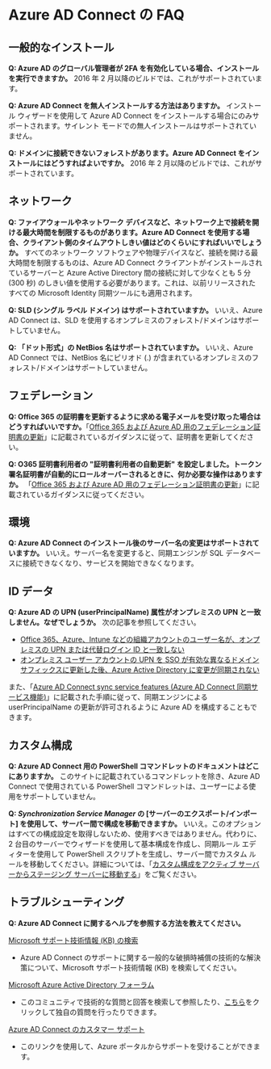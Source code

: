 <properties
	pageTitle="Azure AD Connect: FAQ | Microsoft Azure"
	description="このページでは、Azure AD Connect についてよく寄せられる質問を紹介します。"
	services="active-directory"
	documentationCenter=""
	authors="billmath"
	manager="stevenpo"
	editor="curtand"/>

<tags
	ms.service="active-directory"
	ms.workload="identity"
	ms.tgt_pltfrm="na"
	ms.devlang="na"
	ms.topic="article"
	ms.date="04/20/2016"
	ms.author="billmath"/>

# Azure AD Connect の FAQ

## 一般的なインストール
**Q: Azure AD のグローバル管理者が 2FA を有効化している場合、インストールを実行できますか。** 2016 年 2 月以降のビルドでは、これがサポートされています。

**Q: Azure AD Connect を無人インストールする方法はありますか。** インストール ウィザードを使用して Azure AD Connect をインストールする場合にのみサポートされます。サイレント モードでの無人インストールはサポートされていません。

**Q: ドメインに接続できないフォレストがあります。Azure AD Connect をインストールにはどうすればよいですか。** 2016 年 2 月以降のビルドでは、これがサポートされています。

## ネットワーク
**Q: ファイアウォールやネットワーク デバイスなど、ネットワーク上で接続を開ける最大時間を制限するものがあります。Azure AD Connect を使用する場合、クライアント側のタイムアウトしきい値はどのくらいにすればいいでしょうか。** すべてのネットワーク ソフトウェアや物理デバイスなど、接続を開ける最大時間を制限するものは、Azure AD Connect クライアントがインストールされているサーバーと Azure Active Directory 間の接続に対して少なくとも 5 分 (300 秒) のしきい値を使用する必要があります。これは、以前リリースされたすべての Microsoft Identity 同期ツールにも適用されます。

**Q: SLD (シングル ラベル ドメイン) はサポートされていますか。** いいえ、Azure AD Connect は、SLD を使用するオンプレミスのフォレスト/ドメインはサポートしていません。

**Q: 「ドット形式」の NetBios 名はサポートされていますか。** いいえ、Azure AD Connect では、NetBios 名にピリオド (.) が含まれているオンプレミスのフォレスト/ドメインはサポートしていません。

## フェデレーション
**Q: Office 365 の証明書を更新するように求める電子メールを受け取った場合はどうすればいいですか。**「[Office 365 および Azure AD 用のフェデレーション証明書の更新](active-directory-aadconnect-o365-certs.md)」に記載されているガイダンスに従って、証明書を更新してください。

**Q: O365 証明書利用者の "証明書利用者の自動更新" を設定しました。トークン署名証明書が自動的にロールオーバーされるときに、何か必要な操作はありますか。** 「[Office 365 および Azure AD 用のフェデレーション証明書の更新](active-directory-aadconnect-o365-certs.md)」に記載されているガイダンスに従ってください。

## 環境
**Q: Azure AD Connect のインストール後のサーバー名の変更はサポートされていますか。** いいえ。サーバー名を変更すると、同期エンジンが SQL データベースに接続できなくなり、サービスを開始できなくなります。

## ID データ
**Q: Azure AD の UPN (userPrincipalName) 属性がオンプレミスの UPN と一致しません。なぜでしょうか。** 次の記事を参照してください。

- [Office 365、Azure、Intune などの組織アカウントのユーザー名が、オンプレミスの UPN または代替ログイン ID と一致しない ](https://support.microsoft.com/ja-JP/kb/2523192)
- [オンプレミス ユーザー アカウントの UPN を SSO が有効な異なるドメイン サフィックスに更新した後、Azure Active Directory に変更が同期されない](https://support.microsoft.com/ja-JP/kb/2669550)

また、「[Azure AD Connect sync service features (Azure AD Connect 同期サービス機能)](active-directory-aadconnectsyncservice-features.md)」に記載された手順に従って、同期エンジンによる userPrincipalName の更新が許可されるように Azure AD を構成することもできます。

## カスタム構成
**Q: Azure AD Connect 用の PowerShell コマンドレットのドキュメントはどこにありますか。** このサイトに記載されているコマンドレットを除き、Azure AD Connect で使用されている PowerShell コマンドレットは、ユーザーによる使用をサポートしていません。

**Q: *Synchronization Service Manager* の [サーバーのエクスポート/インポート] を使用して、サーバー間で構成を移動できますか。** いいえ。このオプションはすべての構成設定を取得しないため、使用すべきではありません。代わりに、2 台目のサーバーでウィザードを使用して基本構成を作成し、同期ルール エディターを使用して PowerShell スクリプトを生成し、サーバー間でカスタム ルールを移動してください。詳細については、「[カスタム構成をアクティブ サーバーからステージング サーバーに移動する](active-directory-aadconnect-upgrade-previous-version.md#move-custom-configuration-from-active-to-staging-server)」をご覧ください。

## トラブルシューティング
**Q: Azure AD Connect に関するヘルプを参照する方法を教えてください。**

[Microsoft サポート技術情報 (KB) の検索](https://www.microsoft.com/ja-JP/Search/result.aspx?q=azure%20active%20directory%20connect&form=mssupport)

- Azure AD Connect のサポートに関する一般的な破損時補償の技術的な解決策について、Microsoft サポート技術情報 (KB) を検索してください。

[Microsoft Azure Active Directory フォーラム](https://social.msdn.microsoft.com/Forums/azure/ja-JP/home?forum=WindowsAzureAD)

- このコミュニティで技術的な質問と回答を検索して参照したり、[こちら](https://social.msdn.microsoft.com/Forums/azure/ja-JP/newthread?category=windowsazureplatform&forum=WindowsAzureAD&prof=required)をクリックして独自の質問を行ったりできます。

[Azure AD Connect のカスタマー サポート](https://manage.windowsazure.com/?getsupport=true)

- このリンクを使用して、Azure ポータルからサポートを受けることができます。

<!---HONumber=AcomDC_0420_2016-->